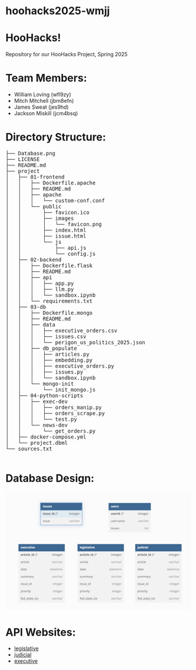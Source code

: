 # hoohacks2025-wmjj

# HooHacks!

Repository for our HooHacks Project, Spring 2025


# Team Members:

- William Loving (wfl9zy)
- Mitch Mitchell (jbm8efn)
- James Sweat (jes9hd)
- Jackson Miskill (jcm4bsq)


# Directory Structure:


<pre>
├── Database.png
├── LICENSE
├── README.md
├── project
│   ├── 01-frontend
│   │   ├── Dockerfile.apache
│   │   ├── README.md
│   │   ├── apache
│   │   │   └── custom-conf.conf
│   │   └── public
│   │       ├── favicon.ico
│   │       ├── images
│   │       │   └── favicon.png
│   │       ├── index.html
│   │       ├── issue.html
│   │       └── js
│   │           ├── api.js
│   │           └── config.js
│   ├── 02-backend
│   │   ├── Dockerfile.flask
│   │   ├── README.md
│   │   ├── api
│   │   │   ├── app.py
│   │   │   ├── llm.py
│   │   │   └── sandbox.ipynb
│   │   └── requirements.txt
│   ├── 03-db
│   │   ├── Dockerfile.mongo
│   │   ├── README.md
│   │   ├── data
│   │   │   ├── executive_orders.csv
│   │   │   ├── issues.csv
│   │   │   └── perigon_us_politics_2025.json
│   │   ├── db_populate
│   │   │   ├── articles.py
│   │   │   ├── embedding.py
│   │   │   ├── executive_orders.py
│   │   │   ├── issues.py
│   │   │   └── sandbox.ipynb
│   │   └── mongo-init
│   │       └── init_mongo.js
│   ├── 04-python-scripts
│   │   ├── exec-dev
│   │   │   ├── orders_manip.py
│   │   │   ├── orders_scrape.py
│   │   │   └── test.py
│   │   └── news-dev
│   │       └── get_orders.py
│   ├── docker-compose.yml
│   └── project.dbml
└── sources.txt

</pre>

# Database Design:

![DB Image](./project/03-db/Database.png)


# API Websites:

- [legislative](api.congress.gov)
- [judicial](wip)
- [executive](https://www.whitehouse.gov/presidential-actions/)